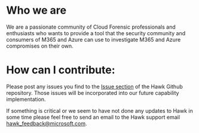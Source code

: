 ﻿---
layout: default
---
#  Who we are
We are a passionate community of Cloud Forensic professionals and enthusiasts who wants to provide a tool that the security community and consumers of M365 and Azure can use to investigate M365 and Azure compromises on their own.
# How can I contribute:
Please post any issues you find to the [Issue section](https://github.com/T0pCyber/hawk/issues) of the Hawk Github repository. Those issues will be incorporated into our future capability implementation.

If something is critical or we seem to have not done any updates to Hawk in some time please feel free to send an email to the Hawk support email [hawk_feedback@microsoft.com](hawk_feedback@microsoft.com).